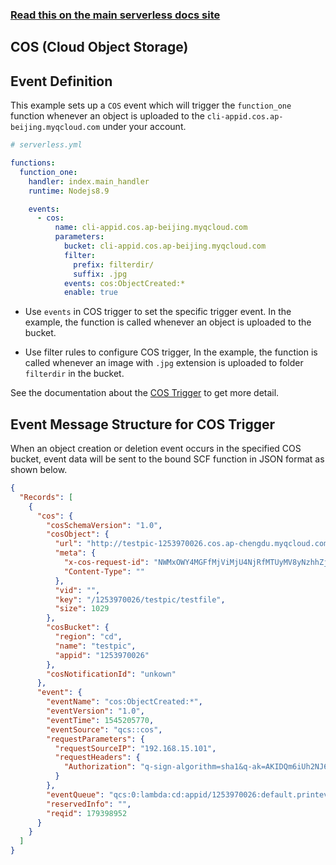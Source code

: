 <!--
title: Serverless Framework - Tencent-SCF Events - Cloud Object Storage
menuText: cos
menuOrder: 9
description:  Setting up Cloud Object Storage Events with Tencent-SCF via the Serverless Framework
layout: Doc
-->

<!-- DOCS-SITE-LINK:START automatically generated  -->

### [Read this on the main serverless docs site](https://www.serverless.com/framework/docs/providers/tencent/events/cos/)

<!-- DOCS-SITE-LINK:END -->

## COS (Cloud Object Storage)

## Event Definition

This example sets up a `COS` event which will trigger the `function_one` function whenever an object is uploaded to the `cli-appid.cos.ap-beijing.myqcloud.com` under your account.

```yml
# serverless.yml

functions:
  function_one:
    handler: index.main_handler
    runtime: Nodejs8.9

    events:
      - cos:
          name: cli-appid.cos.ap-beijing.myqcloud.com
          parameters:
            bucket: cli-appid.cos.ap-beijing.myqcloud.com
            filter:
              prefix: filterdir/
              suffix: .jpg
            events: cos:ObjectCreated:*
            enable: true
```

- Use `events` in COS trigger to set the specific trigger event. In the example, the function is called whenever an object is uploaded to the bucket.

- Use filter rules to configure COS trigger, In the example, the function is called whenever an image with `.jpg` extension is uploaded to folder `filterdir` in the bucket.

See the documentation about the [COS Trigger](https://intl.cloud.tencent.com/document/product/583/9707) to get more detail.

## Event Message Structure for COS Trigger

When an object creation or deletion event occurs in the specified COS bucket, event data will be sent to the bound SCF function in JSON format as shown below.

```json
{
  "Records": [
    {
      "cos": {
        "cosSchemaVersion": "1.0",
        "cosObject": {
          "url": "http://testpic-1253970026.cos.ap-chengdu.myqcloud.com/testfile",
          "meta": {
            "x-cos-request-id": "NWMxOWY4MGFfMjViMjU4NjRfMTUyMV8yNzhhZjM=",
            "Content-Type": ""
          },
          "vid": "",
          "key": "/1253970026/testpic/testfile",
          "size": 1029
        },
        "cosBucket": {
          "region": "cd",
          "name": "testpic",
          "appid": "1253970026"
        },
        "cosNotificationId": "unkown"
      },
      "event": {
        "eventName": "cos:ObjectCreated:*",
        "eventVersion": "1.0",
        "eventTime": 1545205770,
        "eventSource": "qcs::cos",
        "requestParameters": {
          "requestSourceIP": "192.168.15.101",
          "requestHeaders": {
            "Authorization": "q-sign-algorithm=sha1&q-ak=AKIDQm6iUh2NJ6jL41tVUis9KpY5Rgv49zyC&q-sign-time=1545205709;1545215769&q-key-time=1545205709;1545215769&q-header-list=host;x-cos-storage-class&q-url-param-list=&q-signature=098ac7dfe9cf21116f946c4b4c29001c2b449b14"
          }
        },
        "eventQueue": "qcs:0:lambda:cd:appid/1253970026:default.printevent.$LATEST",
        "reservedInfo": "",
        "reqid": 179398952
      }
    }
  ]
}
```
